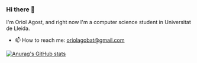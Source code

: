 ### Hi there 👋
I'm Oriol Agost, and right now I'm a computer science student in Universitat de Lleida.
- 📫 How to reach me: [oriolagobat@gmail.com](oriolagobat@gmail.com)

[![Anurag's GitHub stats](https://github-readme-stats.vercel.app/apioriolagobatanuraghazra)](https://github.com/anuraghazra/github-readme-stats)


<!--
**oriolagobat/oriolagobat** is a ✨ _special_ ✨ repository because its `README.md` (this file) appears on your GitHub profile.

Here are some ideas to get you started:

- 🔭 I’m currently working on ...
- 🌱 I’m currently learning ...
- 👯 I’m looking to collaborate on ...
- 🤔 I’m looking for help with ...
- 💬 Ask me about ...
- 📫 How to reach me: ...
- 😄 Pronouns: ...
- ⚡ Fun fact: ...
-->
